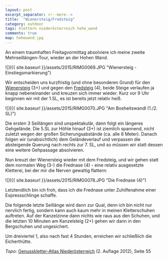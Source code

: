 ```yaml
---
layout: post
excerpt_separator: <!--more-->
title:  "Wienersteig/Fredsteig"
category: outdoor
tags: klettern niederösterreich hohe_wand
comments: true
map: hohewand.jpg
---
```


An einem traumhaften Freitagvormittag absolviere ich meine zweite Mehrseillängen-Tour, wieder an der Hohen Wand.

<!--more-->

![]({{ site.baseurl }}/assets/2015/RIMG0069.JPG "Wienersteig - Einstiegsmarkierung")

Wir entscheiden uns kurzfristig (und ohne besonderen Grund) für den [Wienersteig](http://www.bergsteigen.com/klettern/niederoesterreich/gutensteiner-alpen/wienersteig) (3+) und gegen den [Fredsteig](http://www.bergsteigen.com/klettern/niederoesterreich/gutensteiner-alpen/fredsteig) (4), beide Steige verlaufen ja knapp nebeneinander und kreuzen sich immer wieder.
Kurz vor 9 Uhr beginnen wir mit der 1.SL, es ist bereits jetzt relativ heiß.

![]({{ site.baseurl }}/assets/2015/RIMG0070.JPG "Am Bosheitswandl (1./2. SL)")

Die ersten 3 Seillängen sind unspektakulär, dann folgt ein längeres Gehgelände.
Die 5.SL zur Höhle hinauf (3+) ist ziemlich spannend, nicht zuletzt wegen der großen Sicherungsabstände (ca. alle 8 Meter).
Danach folgen wir (unabsichtlich) dem Geländeverlauf und verpassen die absteigende Querung nach rechts zur 7. SL, und so müssen wir statt dessen eine weitere Gehpassage absolvieren.

Nun kreuzt der Wienersteig wieder mit dem Fredsteig, und wir gehen statt dem normalen Weg (3-) die Frednase (4) - eine relativ ausgesetzte Kletterei, bei der mir die Nerven gewaltig flattern:

![]({{ site.baseurl }}/assets/2015/RIMG0078.JPG "Die Frednase (4)")

Letztendlich bin ich froh, dass ich die Frednase unter Zuhilfenahme einer Expressschlinge schaffe.

Die folgende letzte Seillänge wird dann zur Qual, denn ich bin nicht nur nervlich fertig, sondern kann auch kaum mehr in meinen Kletterschuhen auftreten.
Auf der Kanzelzinne dann nichts wie raus aus den Schuhen, und die letzten 10 Minuten am Kanzelsteig (2+) gehen wir dann in den Bergschuhen und ungesichert.

Um dreiviertel 1, also nach fast 4 Stunden, erreichen wir schließlich die Eicherthütte.

*Topo:* [Genusskletter-Atlas Niederösterreich](http://schall-verlag.at/index.php?option=com_content&id=158) (2. Auflage 2012), Seite 55
